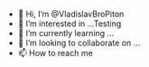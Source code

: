 - 👋 Hi, I’m @VladislavBroPiton
- 👀 I’m interested in ...Testing 
- 🌱 I’m currently learning ...
- 💞️ I’m looking to collaborate on ...
- 📫 How to reach me  

<!---
VladislavBroPiton/VladislavBroPiton is a ✨ special ✨ repository because its `README.md` (this file) appears on your GitHub profile.
You can click the Preview link to take a look at your changes.
--->
